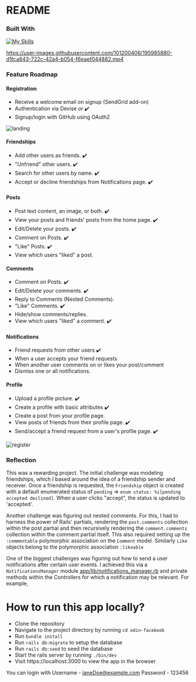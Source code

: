# README


### Built With

[![My Skills](https://skillicons.dev/icons?i=html,css,js,ruby,rails,postgres,tailwind)](https://skillicons.dev)


https://user-images.githubusercontent.com/101200406/195985880-d1fca843-722c-42a4-b054-f6eaef044882.mp4




### Feature Roadmap

#### Registration

- Receive a welcome email on signup (SendGrid add-on) 
- Authentication via Devise _or_  ✔️
- Signup/login with GitHub using OAuth2 

![landing](https://user-images.githubusercontent.com/101200406/195984221-fa8656cd-432b-468a-9288-cebb1e728b7a.png)

#### Friendships

- Add other users as friends.  ✔️
- "Unfriend" other users.  ✔️
- Search for other users by name.  ✔️
- Accept or decline friendships from Notifications page.  ✔️

#### Posts

- Post text content, an image, or both.  ✔️
- View your posts and friends' posts from the home page.  ✔️
- Edit/Delete your posts.  ✔️
- Comment on Posts.  ✔️
- "Like" Posts.  ✔️
- View which users "liked" a post.

#### Comments

- Comment on Posts.  ✔️
- Edit/Delete your comments.  ✔️
- Reply to Comments (Nested Comments).
- "Like" Comments.  ✔️
- Hide/show comments/replies.
- View which users "liked" a comment.  ✔️

#### Notifications

- Friend requests from other users  ✔️
- When a user accepts your friend requests
- When another user comments on or likes your post/comment
- Dismiss one or all notifications.

#### Profile

- Upload a profile picture.  ✔️
- Create a profile with basic attributes  ✔️
- Create a post from your profile page.
- View posts of friends from their profile page.  ✔️
- Send/accept a friend request from a user's profile page.  ✔️

![register](https://user-images.githubusercontent.com/101200406/195984216-8d0ba5c0-01b8-409e-820e-267d69e48272.png)


### Reflection

This was a rewarding project. The initial challenge was modeling friendships, which I based around the idea of a friendship sender and receiver. Once a friendship is requested, the `Friendship` object is created with a default enumerated status of `pending` => `enum status: %i[pending accepted declined]`. When a user clicks "accept", the status is updated to 'accepted'.

Another challenge was figuring out nested comments. For this, I had to harness the power of Rails' partials, rendering the `post.comments` collection within the post partial and then recursively rendering the `comment.comments` collection within the comment partial itself. This also required setting up the `:commentable` polymorphic association on the `Comment` model. Similarly `Like` objects belong to the polymorphic association `:likeable`

One of the biggest challenges was figuring out how to send a user notifications after certain user events. I achieved this via a `NotificationsManager` module [app/lib/notifications_manager.rb](app/lib/notifications_manager.rb) and private methods within the Controllers for which a notification may be relevant. For example,


# How to run this app locally?

- Clone the repository
- Navigate to the project directory by running `cd odin-facebook`
- Run `bundle install`
- Run `rails db:migrate` to setup the database
- Run `rails db:seed` to seed the database
- Start the rails server by running `./bin/dev`
- Visit https://localhost:3000 to view the app in the browser


You can login with
Username - janeDoe@example.com
Password - 123456

